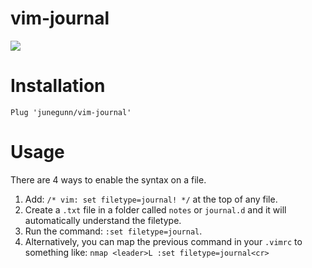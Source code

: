# vim-journal

![](https://cloud.githubusercontent.com/assets/700826/7340304/6763bb9a-ecc5-11e4-998b-7dd9b0b12195.png)

# Installation

`Plug 'junegunn/vim-journal'`

# Usage

There are 4 ways to enable the syntax on a file.

1. Add: `/* vim: set filetype=journal! */` at the top of any file.
2. Create a `.txt` file in a folder called `notes` or `journal.d` and it will automatically understand the filetype.
3. Run the command: `:set filetype=journal`. 
4. Alternatively, you can map the previous command in your `.vimrc` to something like: `nmap <leader>L :set filetype=journal<cr>`
